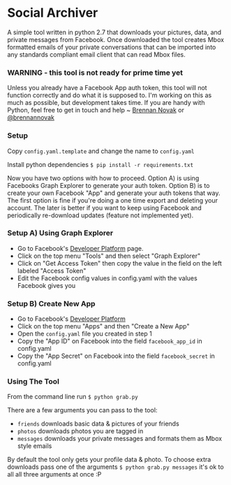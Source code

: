Social Archiver
===============

A simple tool written in python 2.7 that downloads your pictures, data, and private messages from Facebook. Once downloaded the tool creates Mbox formatted emails of your private conversations that can be imported into any standards compliant email client that can read Mbox files.


### WARNING - this tool is not ready for prime time yet

Unless you already have a Facebook App auth token, this tool will not function correctly and do what it is supposed to. I'm working on this as much as possible, but development takes time. If you are handy with Python, feel free to get in touch and help ~ [Brennan Novak](https://brennannovak.com ) or [@brennannovak](https://github.com/brennannovak )
 

### Setup

Copy `config.yaml.template` and change the name to `config.yaml`

Install python dependencies `$ pip install -r requirements.txt`

Now you have two options with how to proceed. Option A) is using Facebooks Graph Explorer to generate your auth token. Option B) is to create your own Facebook "App" and generate your auth tokens that way. The first option is fine if you're doing a one time export and deleting your account. The later is better if you want to keep using Facebook and periodically re-download updates (feature not implemented yet).


### Setup A) Using Graph Explorer

* Go to Facebook's [Developer Platform](https://developers.facebook.com) page. 
* Click on the top menu "Tools" and then select "Graph Explorer"
* Click on "Get Access Token" then copy the value in the field on the left labeled "Access Token"
* Edit the Facebook config values in config.yaml with the values Facebook gives you


### Setup B) Create New App

* Go to Facebook's [Developer Platform](https://developers.facebook.com)
* Click on the top menu "Apps" and then "Create a New App" 
* Open the `config.yaml` file you created in step 1
* Copy the "App ID" on Facebook into the field `facebook_app_id` in config.yaml
* Copy the "App Secret" on Facebook into the field `facebook_secret` in config.yaml


### Using The Tool

From the command line run `$ python grab.py`

There are a few arguments you can pass to the tool:

* `friends` downloads basic data & pictures of your friends
* `photos` downloads photos you are tagged in
* `messages` downloads your private messages and formats them as Mbox style emails

By default the tool only gets your profile data & photo. To choose extra downloads pass one of the arguments `$ python grab.py messages` it's ok to all all three arguments at once :P


